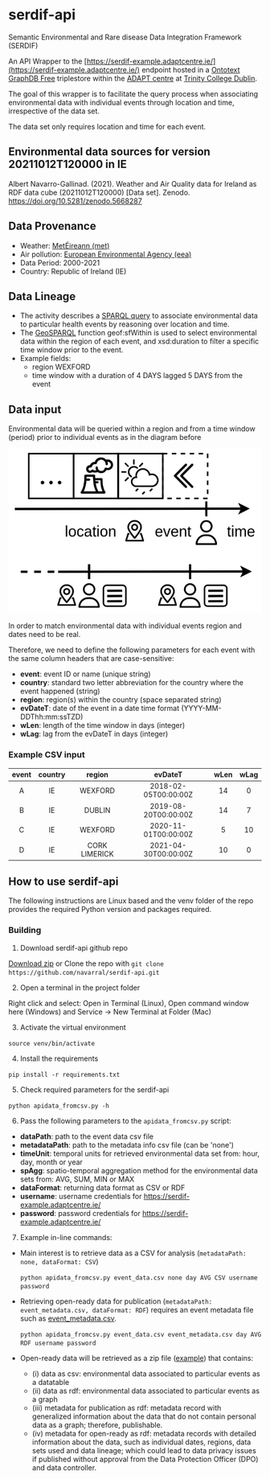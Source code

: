 # serdif-api

Semantic Environmental and Rare disease Data Integration Framework (SERDIF)

An API Wrapper to the [https://serdif-example.adaptcentre.ie/](https://serdif-example.adaptcentre.ie/) endpoint 
hosted in a [Ontotext GraphDB Free](https://graphdb.ontotext.com/) triplestore within
the [ADAPT centre](https://www.adaptcentre.ie/) at [Trinity College Dublin](https://www.tcd.ie/).

The goal of this wrapper is to facilitate the query process when associating environmental data
with individual events through location and time, irrespective of the data set. 

The data set only requires location and time for each event.


## Environmental data sources for version 20211012T120000 in IE

Albert Navarro-Gallinad. (2021). Weather and Air Quality data for Ireland as RDF data cube (20211012T120000) [Data set]. Zenodo. https://doi.org/10.5281/zenodo.5668287


## Data Provenance
* Weather: [MetÉireann (met)](https://www.met.ie/climate/available-data/historical-data)
* Air pollution: [European Environmental Agency (eea)](https://discomap.eea.europa.eu/map/fme/AirQualityExport.htm)
* Data Period: 2000-2021
* Country: Republic of Ireland (IE)


## Data Lineage
* The activity describes a [SPARQL query](https://www.w3.org/TR/sparql11-query/) to associate environmental data 
to particular health events by reasoning over location and time. 
* The [GeoSPARQL](https://graphdb.ontotext.com/documentation/standard/geosparql-support.html) function geof:sfWithin is used to select environmental data within the region 
of each event, and xsd:duration to filter a specific time window prior to the event. 
* Example fields:
  * region WEXFORD
  * time window with a duration of 4 DAYS lagged 5 DAYS from the event 

## Data input

Environmental data will be queried within a region and from a time window (period) 
prior to individual events as in the diagram before

<p align="center">
  <img src="time-window_envoRecord.png" />
</p>

In order to match environmental data with individual events region and dates need to be real.

Therefore, we need to define the following parameters for each event 
with the same column headers that are case-sensitive:
* **event**: event ID or name (unique string)
* **country**: standard two letter abbreviation for the country where the event happened (string)
* **region**: region(s) within the country (space separated string)
* **evDateT**: date of the event in a date time format (YYYY-MM-DDThh:mm:ssTZD)
* **wLen**: length of the time window in days (integer)
* **wLag**: lag from the evDateT in days (integer)

### Example CSV input

| event | country |    region     |       evDateT        | wLen | wLag |
|:-----:|:-------:|:-------------:|:--------------------:|:----:|:----:|
|   A   |   IE    |    WEXFORD    | 2018-02-05T00:00:00Z |  14  |  0   |
|   B   |   IE    |    DUBLIN     | 2019-08-20T00:00:00Z |  14  |  7   |
|   C   |   IE    |    WEXFORD    | 2020-11-01T00:00:00Z |  5   |  10  |
|   D   |   IE    | CORK LIMERICK | 2021-04-30T00:00:00Z |  10  |  0   |


## How to use serdif-api
The following instructions are Linux based and the venv folder of the repo 
provides the required Python version and packages required.

### Building

1. Download serdif-api github repo

[Download zip](https://github.com/navarral/serdif-api/archive/refs/heads/main.zip)
   or Clone the repo with `git clone https://github.com/navarral/serdif-api.git`

2. Open a terminal in the project folder

Right click and select: Open in Terminal (Linux), Open command window here (Windows) and Service -> New Terminal at Folder (Mac)

3. Activate the virtual environment

`source venv/bin/activate`

4. Install the requirements

`pip install -r requirements.txt`

5. Check required parameters for the serdif-api

`python apidata_fromcsv.py -h`

6. Pass the following parameters to the `apidata_fromcsv.py` script:

* **dataPath**: path to the event data csv file
* **metadataPath**: path to the metadata info csv file (can be 'none')
* **timeUnit**: temporal units for retrieved environmental data set from: hour, day, month or year
* **spAgg**: spatio-temporal aggregation method for the environmental data sets from: AVG, SUM, MIN or MAX
* **dataFormat**: returning data format as CSV or RDF
* **username**: username credentials for https://serdif-example.adaptcentre.ie/
* **password**: password credentials for https://serdif-example.adaptcentre.ie/

7. Example in-line commands: 

* Main interest is to retrieve data as a CSV for analysis (`metadataPath: none, dataFormat: CSV`)


    `python apidata_fromcsv.py event_data.csv none day AVG CSV username password`

* Retrieving open-ready data for publication (`metadataPath: event_metadata.csv, dataFormat: RDF`) requires 
  an event metadata file such as [event_metadata.csv](https://github.com/navarral/serdif-api/blob/main/event_metadata.csv).

  
    `python apidata_fromcsv.py event_data.csv event_metadata.csv day AVG RDF username password`


* Open-ready data will be retrieved as a zip file ([example](https://github.com/navarral/serdif-api/blob/main/ee-openready-20211012T120000-QT-20211209T184108.zip)) that contains:
  * (i) data as csv: environmental data associated to particular events as a datatable
  * (ii) data as rdf: environmental data associated to particular events as a graph 
  * (iii) metadata for publication as rdf: metadata record with generalized information about the data
  that do not contain personal data as a graph; therefore, publishable.
  * (iv) metadata for open-ready as rdf: metadata records with detailed information about the data,
  such as individual dates, regions, data sets used and data lineage; which could lead to data privacy issues
  if published without approval from the Data Protection Officer (DPO) and data controller.




